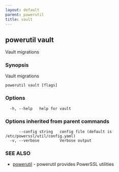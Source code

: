 ```yaml
---
layout: default
parent: powerutil
title: vault
---
```

## powerutil vault

Vault migrations

### Synopsis

Vault migrations

```
powerutil vault [flags]
```

### Options

```
  -h, --help   help for vault
```

### Options inherited from parent commands

```
      --config string   config file (default is /etc/powerssl/util/config.yaml)
  -v, --verbose         Verbose output
```

### SEE ALSO

* [powerutil](powerutil.md)	 - powerutil provides PowerSSL utilities
